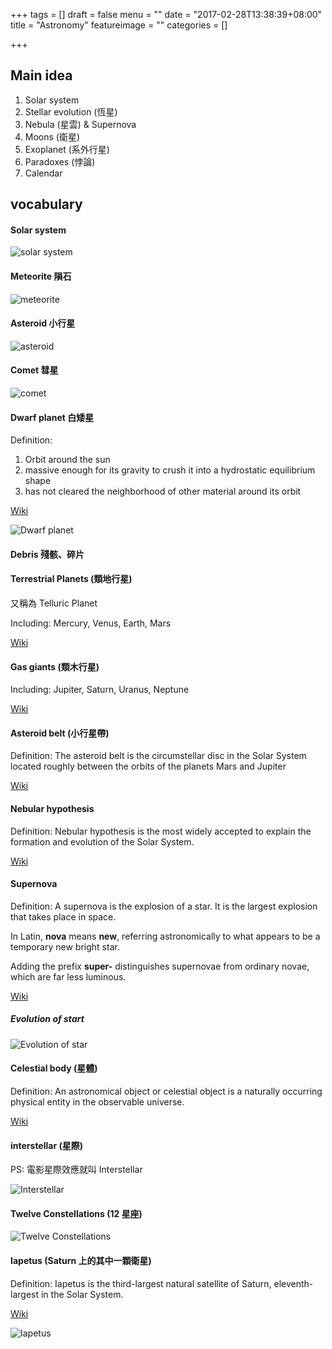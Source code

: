 +++
tags = []
draft = false
menu = ""
date = "2017-02-28T13:38:39+08:00"
title = "Astronomy"
featureimage = ""
categories = []

+++

<!--more-->

## Main idea

1. Solar system
2. Stellar evolution (恆星)
3. Nebula (星雲) & Supernova
4. Moons (衛星)
5. Exoplanet (系外行星)
6. Paradoxes (悖論)
7. Calendar 

## vocabulary

#### Solar system

![solar system](https://i.ytimg.com/vi/LWMHIkIFwEQ/maxresdefault.jpg)

#### Meteorite 隕石

![meteorite](https://upload.wikimedia.org/wikipedia/commons/thumb/1/18/Namibie_Hoba_Meteorite_05.JPG/1200px-Namibie_Hoba_Meteorite_05.JPG) 

#### Asteroid 小行星

![asteroid](http://www.sciencealert.com/images/articles/processed/shutterstock_297359225_1024.jpg)

#### Comet 彗星

![comet](https://www.nasa.gov/sites/default/files/thumbnails/image/edu_comet_large.png)

#### Dwarf planet 白矮星

Definition:

1. Orbit around the sun
2. massive enough for its gravity to crush it into a hydrostatic equilibrium shape
3. has not cleared the neighborhood of other material around its orbit

[Wiki](https://en.wikipedia.org/wiki/Dwarf_planet)

![Dwarf planet](http://images.realclear.com/286017_5_.jpg)

#### Debris 殘骸、碎片

#### Terrestrial Planets (類地行星)

又稱為 Telluric Planet

Including: Mercury, Venus, Earth, Mars

[Wiki](https://en.wikipedia.org/wiki/Terrestrial_planet)

#### Gas giants (類木行星)

Including: Jupiter, Saturn, Uranus, Neptune

[Wiki](https://en.wikipedia.org/wiki/Gas_giant)

#### Asteroid belt (小行星帶)

Definition: The asteroid belt is the circumstellar disc in the Solar System
located roughly between the orbits of the planets Mars and Jupiter

[Wiki](https://en.wikipedia.org/wiki/Asteroid_belt)

#### Nebular hypothesis

Definition: Nebular hypothesis is the most widely accepted to explain the
formation and evolution of the Solar System.

[Wiki](https://en.wikipedia.org/wiki/Nebular_hypothesis)

#### Supernova

Definition: A supernova is the explosion of a star. It is the largest explosion
that takes place in space.

In Latin, **nova** means **new**,  referring astronomically to what appears to
be a temporary new bright star. 

Adding the prefix **super-** distinguishes supernovae from ordinary novae, which
are far less luminous.

[Wiki](https://en.wikipedia.org/wiki/Supernova)

##### Evolution of start

![Evolution of star](http://images.slideplayer.com/35/10416117/slides/slide_19.jpg)

#### Celestial body (星體)

Definition: An astronomical object or celestial object is a naturally occurring
physical entity in the observable universe.

[Wiki](https://en.wikipedia.org/wiki/Astronomical_object)

#### interstellar (星際)

PS: 電影星際效應就叫 Interstellar

![Interstellar](http://itc.ua/wp-content/uploads/2014/11/Interstellar_Intro_00.jpg)

#### Twelve Constellations (12 星座)

![Twelve Constellations](http://courtstreetstories.com/wp-content/uploads/2014/12/b_1288263251319.jpg)

#### Iapetus (Saturn 上的其中一顆衛星)

Definition: Iapetus is the third-largest natural satellite of Saturn,
eleventh-largest in the Solar System.

[Wiki](https://en.wikipedia.org/wiki/Iapetus_\(moon\))

![Iapetus](https://universe-review.ca/I07-14-Lapetus.jpg)
